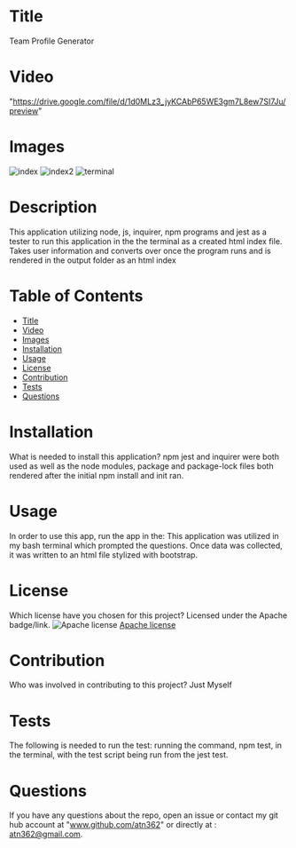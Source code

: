 
  
# Title 

Team Profile Generator

# Video

"https://drive.google.com/file/d/1d0MLz3_jyKCAbP65WE3gm7L8ew7SI7Ju/preview"


# Images

![index](https://user-images.githubusercontent.com/77468756/115313541-160b9e00-a139-11eb-9006-d0fb03542a7a.png)
![index2](https://user-images.githubusercontent.com/77468756/115314940-d85c4480-a13b-11eb-9b30-1f68647d63a0.png)
![terminal](https://user-images.githubusercontent.com/77468756/115313545-186df800-a139-11eb-8e87-1e8daeb8834b.png)




# Description

This application utilizing node, js, inquirer, npm programs and jest as a tester to run this application in the the terminal as a created html index file.  Takes user information and converts over once the program runs and is rendered in the output folder as an html index

# Table of Contents 
* [Title](#title)
* [Video](#video)
* [Images](#images)
* [Installation](#installation)
* [Usage](#usage)
* [License](#license)
* [Contribution](#contribution)
* [Tests](#tests)
* [Questions](#questions)

# Installation
What is needed to install this application? npm jest and inquirer were both used as well as the node modules, package and package-lock files both rendered after the initial npm install and init ran.

# Usage
In order to use this app, run the app in the: This application was utilized in my bash terminal which prompted the questions.  Once data was collected, it was written to an html file stylized with bootstrap.

# License
Which license have you chosen for this project? Licensed under the Apache badge/link.
![Apache license](https://img.shields.io/badge/License-Apache%202.0-green.svg)
[Apache license](https://www.apache.org/licenses/LICENSE-2.0)

# Contribution
​Who was involved in contributing to this project? Just Myself

# Tests
The following is needed to run the test: running the command,  npm test, in the terminal, with the test script being run from the jest test. 

# Questions
If you have any questions about the repo, open an issue or contact my git hub account at "www.github.com/atn362" or  directly at : atn362@gmail.com.
